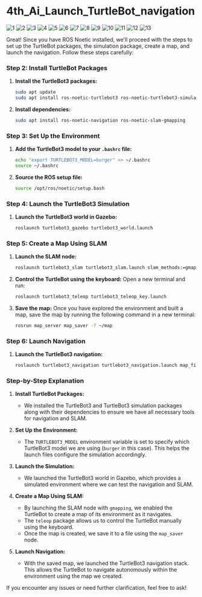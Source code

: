 # 4th_Ai_Launch_TurtleBot_navigation
![1](https://github.com/user-attachments/assets/ba246d65-c994-4a15-9e2e-f1c93c4e37d1)
![2](https://github.com/user-attachments/assets/56c48525-49b0-414e-ae8b-df6096ef4ec6)
![3](https://github.com/user-attachments/assets/d9d499fb-74ad-403b-bd74-7ac86efc8c89)
![4](https://github.com/user-attachments/assets/6e3f7b9c-10ef-471f-8026-61eabb2bc4a8)
![5](https://github.com/user-attachments/assets/1952bace-91f9-49d7-aa25-aa13789ef134)
![6](https://github.com/user-attachments/assets/303da213-62cd-4433-abbe-36b456c8dde8)
![7](https://github.com/user-attachments/assets/c1db09b3-4b71-4444-ac3d-f3f931fb30dc)
![8](https://github.com/user-attachments/assets/7548f5c4-18d5-420b-9222-b643209ac63b)
![9](https://github.com/user-attachments/assets/3851a85b-2315-4c7d-b1dd-1333229f3144)
![10](https://github.com/user-attachments/assets/c0d76aae-4769-4dd5-bbb3-282f4042fc40)
![11](https://github.com/user-attachments/assets/a51cafa7-5ee4-4393-b09e-78c614ba95b8)
![12](https://github.com/user-attachments/assets/e0f3bd5c-a26c-467a-b930-72e065294af1)
![13](https://github.com/user-attachments/assets/8c38fdcf-8fee-4634-b63e-54a8ab6a75e2)


Great! Since you have ROS Noetic installed, we'll proceed with the steps to set up the TurtleBot packages, the simulation package, create a map, and launch the navigation. Follow these steps carefully:

### Step 2: Install TurtleBot Packages

1. **Install the TurtleBot3 packages:**
   ```bash
   sudo apt update
   sudo apt install ros-noetic-turtlebot3 ros-noetic-turtlebot3-simulations
   ```

2. **Install dependencies:**
   ```bash
   sudo apt install ros-noetic-navigation ros-noetic-slam-gmapping
   ```

### Step 3: Set Up the Environment

1. **Add the TurtleBot3 model to your `.bashrc` file:**
   ```bash
   echo "export TURTLEBOT3_MODEL=burger" >> ~/.bashrc
   source ~/.bashrc
   ```

2. **Source the ROS setup file:**
   ```bash
   source /opt/ros/noetic/setup.bash
   ```

### Step 4: Launch the TurtleBot3 Simulation

1. **Launch the TurtleBot3 world in Gazebo:**
   ```bash
   roslaunch turtlebot3_gazebo turtlebot3_world.launch
   ```

### Step 5: Create a Map Using SLAM

1. **Launch the SLAM node:**
   ```bash
   roslaunch turtlebot3_slam turtlebot3_slam.launch slam_methods:=gmapping
   ```

2. **Control the TurtleBot using the keyboard:**
   Open a new terminal and run:
   ```bash
   roslaunch turtlebot3_teleop turtlebot3_teleop_key.launch
   ```

3. **Save the map:**
   Once you have explored the environment and built a map, save the map by running the following command in a new terminal:
   ```bash
   rosrun map_server map_saver -f ~/map
   ```

### Step 6: Launch Navigation

1. **Launch the TurtleBot3 navigation:**
   ```bash
   roslaunch turtlebot3_navigation turtlebot3_navigation.launch map_file:=$HOME/map.yaml
   ```

### Step-by-Step Explanation

1. **Install TurtleBot Packages:**
   - We installed the TurtleBot3 and TurtleBot3 simulation packages along with their dependencies to ensure we have all necessary tools for navigation and SLAM.

2. **Set Up the Environment:**
   - The `TURTLEBOT3_MODEL` environment variable is set to specify which TurtleBot3 model we are using (`burger` in this case). This helps the launch files configure the simulation accordingly.

3. **Launch the Simulation:**
   - We launched the TurtleBot3 world in Gazebo, which provides a simulated environment where we can test the navigation and SLAM.

4. **Create a Map Using SLAM:**
   - By launching the SLAM node with `gmapping`, we enabled the TurtleBot to create a map of its environment as it navigates.
   - The `teleop` package allows us to control the TurtleBot manually using the keyboard.
   - Once the map is created, we save it to a file using the `map_saver` node.

5. **Launch Navigation:**
   - With the saved map, we launched the TurtleBot3 navigation stack. This allows the TurtleBot to navigate autonomously within the environment using the map we created.

If you encounter any issues or need further clarification, feel free to ask!

